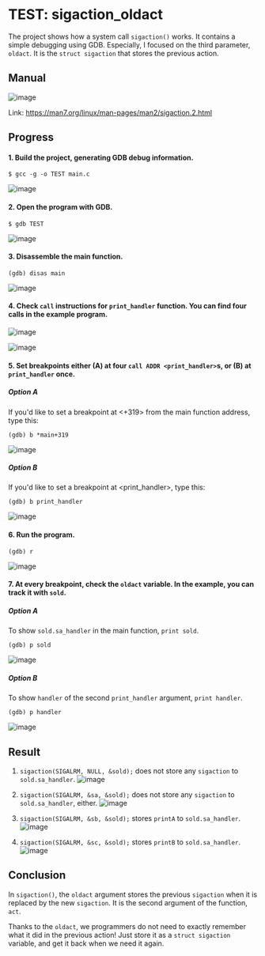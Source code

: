 # TEST: sigaction_oldact
The project shows how a system call `sigaction()` works. It contains a simple debugging using GDB. Especially, I focused on the third parameter, `oldact`. It is the `struct sigaction` that stores the previous action.

## Manual
![image](https://github.com/user-attachments/assets/3e021068-c965-4843-82cc-ffa11a9d86b3)

Link: https://man7.org/linux/man-pages/man2/sigaction.2.html

## Progress
#### 1. Build the project, generating GDB debug information.

```
$ gcc -g -o TEST main.c
```

![image](https://github.com/user-attachments/assets/bf572a4c-d316-429a-91c6-2e8d04830bc5)

#### 2. Open the program with GDB.

```
$ gdb TEST
```

![image](https://github.com/user-attachments/assets/925a105a-75ba-4fa2-9117-be424c8735eb)

#### 3. Disassemble the main function.

```
(gdb) disas main
```

![image](https://github.com/user-attachments/assets/3165f88f-dbc6-43f8-9c34-88d1e1e3bb4a)

#### 4. Check `call` instructions for `print_handler` function. You can find four calls in the example program.

![image](https://github.com/user-attachments/assets/54600991-386e-4564-8d7e-96e47760bee3)

![image](https://github.com/user-attachments/assets/6a4dc4f9-fa39-4463-ac72-3620a0995d0c)

#### 5. Set breakpoints either (A) at four `call ADDR <print_handler>`s, or (B) at `print_handler` once.

##### Option A
If you'd like to set a breakpoint at <+319> from the main function address, type this:
```
(gdb) b *main+319
```

![image](https://github.com/user-attachments/assets/ad9d8de4-9860-4207-8c6c-739c9f2f3ec7)

##### Option B
If you'd like to set a breakpoint at <print_handler>, type this:
```
(gdb) b print_handler
```

![image](https://github.com/user-attachments/assets/a6ea5ac9-b024-4538-be57-d5ba051f571b)

#### 6. Run the program.

```
(gdb) r
```

![image](https://github.com/user-attachments/assets/2a05a3d7-7020-40f2-9d6f-75a292e79ca0)

#### 7. At every breakpoint, check the `oldact` variable. In the example, you can track it with `sold`.

##### Option A
To show `sold.sa_handler` in the main function, `print sold`.

```
(gdb) p sold
```

![image](https://github.com/user-attachments/assets/ee35c4ad-0ef1-4a51-b9f4-8ef905d13261)

##### Option B
To show `handler` of the second `print_handler` argument, `print handler`.

```
(gdb) p handler
```

![image](https://github.com/user-attachments/assets/478d9ae7-a9c2-4ec7-b104-ebe752c99f0d)

## Result
1. `sigaction(SIGALRM, NULL, &sold);` does not store any `sigaction` to `sold.sa_handler`.
![image](https://github.com/user-attachments/assets/7ebb8a3c-89b0-4555-b6e7-95eec8539645)

2. `sigaction(SIGALRM, &sa, &sold);` does not store any `sigaction` to `sold.sa_handler`, either.
![image](https://github.com/user-attachments/assets/6f8215cb-739b-4808-bc88-4feaa940be65)

3. `sigaction(SIGALRM, &sb, &sold);` stores `printA` to `sold.sa_handler`.
![image](https://github.com/user-attachments/assets/ff92e4a9-341a-4f6d-ae2d-95510e57640b)

4. `sigaction(SIGALRM, &sc, &sold);` stores `printB` to `sold.sa_handler`.
![image](https://github.com/user-attachments/assets/b5062267-76cb-4a63-92a9-1db9571426c8)

## Conclusion
In `sigaction()`, the `oldact` argument stores the previous `sigaction` when it is replaced by the new `sigaction`. It is the second argument of the function, `act`.

Thanks to the `oldact`, we programmers do not need to exactly remember what it did in the previous action! Just store it as a `struct sigaction` variable, and get it back when we need it again.
